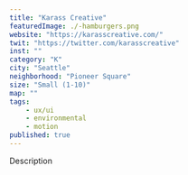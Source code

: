 ```yaml
---
title: "Karass Creative"
featuredImage: ./-hamburgers.png
website: "https://karasscreative.com/"
twit: "https://twitter.com/karasscreative"
inst: ""
category: "K"
city: "Seattle"
neighborhood: "Pioneer Square"
size: "Small (1-10)"
map: ""
tags:
    - ux/ui
    - environmental
    - motion
published: true
---
```


Description
